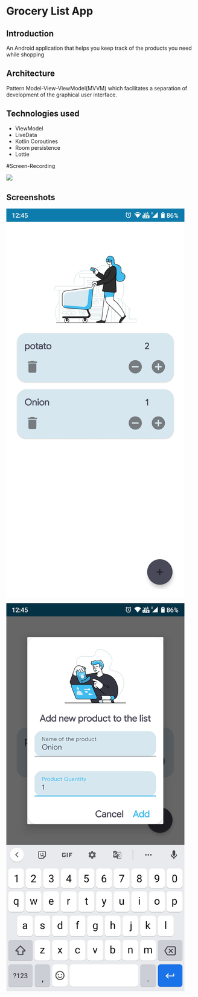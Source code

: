 # Grocery List App

## Introduction

An Android application that helps you keep track of the products you need while shopping

## Architecture

Pattern Model-View-ViewModel(MVVM) which facilitates a separation of development of the graphical user interface.

## Technologies used
* ViewModel 
* LiveData 
* Kotlin Coroutines 
* Room persistence
* Lottie 

#Screen-Recording

<img src="https://github.com/mshivam019/Grocery-List/blob/master/ScreenRecord.gif" width="300">

## Screenshots
![Screenshot](https://raw.githubusercontent.com/mshivam019/Grocery-List/master/grocery.jpg?raw=true "Sceenshot")

![Screenshot](https://raw.githubusercontent.com/mshivam019/Grocery-List/master/grocery1.jpg?raw=true "Sceenshot")
